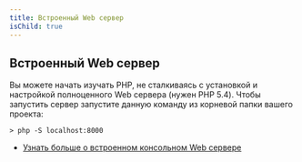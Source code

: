 ```yaml
---
title: Встроенный Web сервер
isChild: true
---
```


## Встроенный Web сервер

Вы можете начать изучать PHP, не сталкиваясь с установкой и настройкой полноценного Web сервера (нужен PHP 5.4). Чтобы запустить сервер запустите данную команду из корневой папки вашего проекта:

    > php -S localhost:8000

* [Узнать больше о встроенном консольном Web сервере][cli-server]

[cli-server]: http://www.php.net/manual/ru/features.commandline.webserver.php
